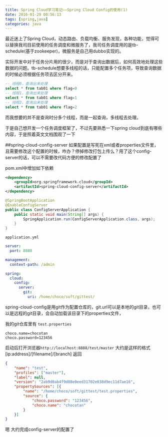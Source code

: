 ```yaml
---
title: Spring Cloud学习笔记——Spring Cloud Config的使用(1)
date: 2016-01-29 00:56:13
tags: [spring,java]
categories: java
---
```



最近迷上了Spring Cloud，动态路由、负载均衡、服务发现，各种功能，觉得可以替换我司目前使用的任务调度和微服务了，我司任务调度用的是tb-schedule(基于zookeeper)，微服务是自己用dubbo实现的。

实际开发中对于任务分片用的很少，而是对于查询出数据后，如何高效地处理这些数据的问题。tb-schedule想要多线程的话，只能配置多个任务项，导致查询数据的时候必须根据任务项去区分开来。
<!--more-->

```sql
-- 线程0，查询出来处理
select * from tab01 where flag=0
-- 线程1，查询出来处理
select * from tab01 where flag=1
-- 线程2，查询出来处理
select * from tab01 where flag=2
```
而我想要的并不是查询时分多个线程，而是一起查询，多线程去处理。


于是自己想开发一个任务调度框架了，不过先要熟悉一下spring cloud到底有哪些内容，于是照着英文文档围观了一下



##spring-cloud-config-server
如果配置是写死在xml或者properties文件里，且需要修改这个配置的时候，咋办？停掉修改打包上传么？用了这个config-server的话，可以不需要改代码方便的修改配置了


pom.xml中增加如下依赖

```xml
<dependency>
    <groupId>org.springframework.cloud</groupId>
    <artifactId>spring-cloud-config-server</artifactId>
</dependency>
```

```java
@SpringBootApplication
@EnableConfigServer
public class ConfigServerApplication {
    public static void main(String[] args) {
        SpringApplication.run(ConfigServerApplication.class, args);
    }
}

```

`application.yml`

```yml
server:
  port: 8888

management:
  context-path: /admin

spring:
  cloud:
    config:
      server:
        git:
          uri: /home/choco/soft/gittest/
```

spring-cloud-config是用git作为配置仓库的，git.url可以是本地的git目录，也可以是远程的git目录，会自动加载该目录下的properties文件，


我的git仓库里有
`test.properties`
```
choco.name=chocotan
choco.password=123456
```

启动后打开浏览器`http://localhost:8888/test/master`
大约是这样的格式 [ip:address]/[filename]/[branch]
返回

```json
{
    "name": "test",
    "profiles": ["master"],
    "label": null,
    "version": "2ab9d0ab4f9d88e0eed31702e038d9ec11d7ae16",
    "propertySources": [{
        "name": "/home/choco/soft/gittest/test.properties",
        "source": {
            "choco.password": "123456",
            "choco.name": "chocotan"
        }
    }]
}
```


嗯 大约完成config-server的配置了
